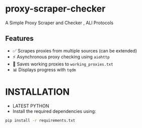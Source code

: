 # proxy-scraper-checker
A Simple Proxy Scraper and Checker , ALl Protocols 


## Features

- ✅ Scrapes proxies from multiple sources (can be extended)
- ⚡ Asynchronous proxy checking using `aiohttp`
- 💾 Saves working proxies to `working_proxies.txt`
- 📊 Displays progress with `tqdm`


# INSTALLATION 
- LATEST PYTHON 
- Install the required dependencies using: 
```bash
pip install -r requirements.txt
